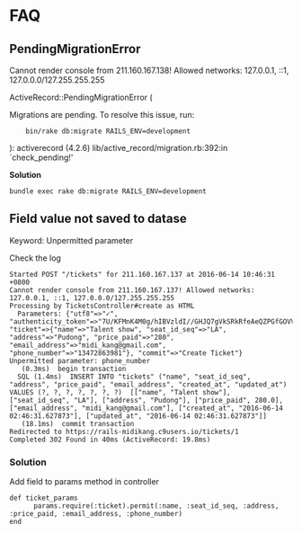 # FAQ

## PendingMigrationError

Cannot render console from 211.160.167.138! Allowed networks: 127.0.0.1, ::1, 127.0.0.0/127.255.255.255

ActiveRecord::PendingMigrationError (

Migrations are pending. To resolve this issue, run:

        bin/rake db:migrate RAILS_ENV=development

):
  activerecord (4.2.6) lib/active_record/migration.rb:392:in `check_pending!'
  
**Solution**  
```
bundle exec rake db:migrate RAILS_ENV=development
```
## Field value not saved to datase
Keyword: Unpermitted parameter

Check the log
```
Started POST "/tickets" for 211.160.167.137 at 2016-06-14 10:46:31 +0800
Cannot render console from 211.160.167.137! Allowed networks: 127.0.0.1, ::1, 127.0.0.0/127.255.255.255
Processing by TicketsController#create as HTML
  Parameters: {"utf8"=>"✓", "authenticity_token"=>"7U/KFMnK4M0g/hIBVzldI//GHJQ7gVkSRkRfeAeQZPGfGOVV48EwN4Uby/hFsU52OcpiS+HzHYKG6/jgMlYnNQ==", "ticket"=>{"name"=>"Talent show", "seat_id_seq"=>"LA", "address"=>"Pudong", "price_paid"=>"280", "email_address"=>"midi_kang@gmail.com", "phone_number"=>"13472863981"}, "commit"=>"Create Ticket"}
Unpermitted parameter: phone_number
   (0.3ms)  begin transaction
  SQL (1.4ms)  INSERT INTO "tickets" ("name", "seat_id_seq", "address", "price_paid", "email_address", "created_at", "updated_at") VALUES (?, ?, ?, ?, ?, ?, ?)  [["name", "Talent show"], ["seat_id_seq", "LA"], ["address", "Pudong"], ["price_paid", 280.0], ["email_address", "midi_kang@gmail.com"], ["created_at", "2016-06-14 02:46:31.627873"], ["updated_at", "2016-06-14 02:46:31.627873"]]
   (18.1ms)  commit transaction
Redirected to https://rails-midikang.c9users.io/tickets/1
Completed 302 Found in 40ms (ActiveRecord: 19.8ms)
```

### Solution
Add field to params method in controller

```
def ticket_params
      params.require(:ticket).permit(:name, :seat_id_seq, :address, :price_paid, :email_address, :phone_number)
end
```